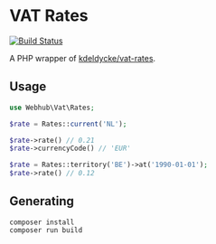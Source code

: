 VAT Rates
=====

[![Build Status](https://travis-ci.org/webhub-oss/php-vat-rates.svg?branch=master)](https://travis-ci.org/webhub-oss/php-vat-rates)

A PHP wrapper of [kdeldycke/vat-rates](https://github.com/kdeldycke/vat-rates).

Usage
---

```php
use Webhub\Vat\Rates;

$rate = Rates::current('NL');

$rate->rate() // 0.21
$rate->currencyCode() // 'EUR'

$rate = Rates::territory('BE')->at('1990-01-01');
$rate->rate() // 0.12
```

Generating
---

    composer install
    composer run build